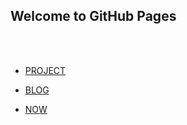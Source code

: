 ## Welcome to GitHub Pages
<br/><br/>
- [PROJECT](project.md)

- [BLOG](blog.md)

- [NOW](now.md)


